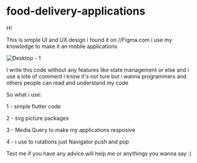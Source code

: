 # food-delivery-applications
H!

This is simple UI and UX design i found it on //Figma.com i use my knowledge to make it an mobile applications

![Desktop - 1](https://user-images.githubusercontent.com/95950048/210086567-8256c488-9a23-45fb-bd25-e952189e64a0.png)

I write this code without any features like state management or else and i use a lote of comment i know it's not ture but i wanna programmers and others people can read and understand my code

So what i use:

1 - simple flutter code

2 - svg picture packages

3 - Media Query to make my applications resposive

4 - i use to rutations just  Navigator push and pop 

Text me if you have any advice will help me or anythings you wanna say :)
